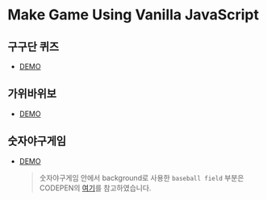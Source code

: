 # Make Game Using Vanilla JavaScript

## 구구단 퀴즈
  - [DEMO](https://codepen.io/jjanmo/pen/GRgMBRp?editors=0010)

## 가위바위보
  - [DEMO](https://codepen.io/jjanmo/pen/abOogBM)

## 숫자야구게임
  - [DEMO](https://codepen.io/jjanmo/pen/WNvrGex)
  
    > 숫자야구게임 안에서 background로 사용한 `baseball field` 부분은 CODEPEN의 [여기](https://codepen.io/AniG2017/pen/dZYeLQ)를 참고하였습니다.
